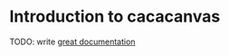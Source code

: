 # Introduction to cacacanvas

TODO: write [great documentation](http://jacobian.org/writing/what-to-write/)
